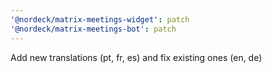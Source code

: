 ```yaml
---
'@nordeck/matrix-meetings-widget': patch
'@nordeck/matrix-meetings-bot': patch
---
```


Add new translations (pt, fr, es) and fix existing ones (en, de)
